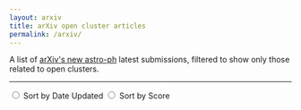 ```yaml
---
layout: arxiv
title: arXiv open cluster articles
permalink: /arxiv/
---
```


A list of [arXiv's new astro-ph](https://arxiv.org/list/astro-ph/new) latest submissions, filtered to show only those
related to open clusters.

---

<div id="sort-options">
  <label>
    <input type="radio" name="sort" value="updated" />
    Sort by Date Updated
  </label>
  <label>
    <input type="radio" name="sort" value="score" />
    Sort by Score
  </label>
</div>
<ul id="papers"></ul>


